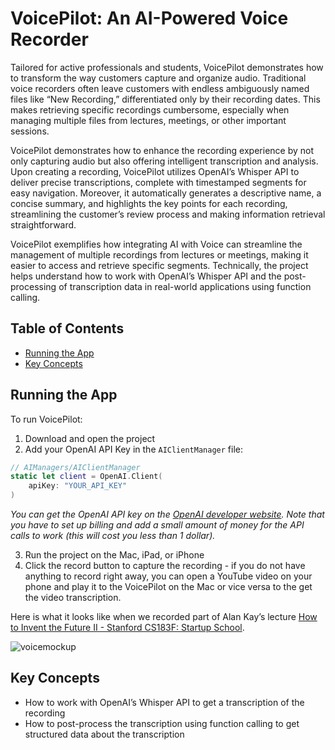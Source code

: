 # VoicePilot: An AI-Powered Voice Recorder

Tailored for active professionals and students, VoicePilot demonstrates how to transform the way customers capture and organize audio. Traditional voice recorders often leave customers with endless ambiguously named files like “New Recording,” differentiated only by their recording dates. This makes retrieving specific recordings cumbersome, especially when managing multiple files from lectures, meetings, or other important sessions. 

VoicePilot demonstrates how to enhance the recording experience by not only capturing audio but also offering intelligent transcription and analysis. Upon creating a recording, VoicePilot utilizes OpenAI’s Whisper API to deliver precise transcriptions, complete with timestamped segments for easy navigation. Moreover, it automatically generates a descriptive name, a concise summary, and highlights the key points for each recording, streamlining the customer’s review process and making information retrieval straightforward.

VoicePilot exemplifies how integrating AI with Voice can streamline the management of multiple recordings from lectures or meetings, making it easier to access and retrieve specific segments. Technically, the project helps understand how to work with OpenAI’s Whisper API and the post-processing of transcription data in real-world applications using function calling. 

## Table of Contents
- [Running the App](#running-the-app)
- [Key Concepts](#key-concepts)

## Running the App

To run VoicePilot:

1. Download and open the project
2. Add your OpenAI API Key in the `AIClientManager` file:

```swift
// AIManagers/AIClientManager
static let client = OpenAI.Client(
    apiKey: "YOUR_API_KEY"
)
```

*You can get the OpenAI API key on the [OpenAI developer website](https://platform.openai.com/). Note that you have to set up billing and add a small amount of money for the API calls to work (this will cost you less than 1 dollar).* 

3. Run the project on the Mac, iPad, or iPhone
4. Click the record button to capture the recording - if you do not have anything to record right away, you can open a YouTube video on your phone and play it to the VoicePilot on the Mac or vice versa to the get the video transcription. 

Here is what it looks like when we recorded part of Alan Kay’s lecture [How to Invent the Future II - Stanford CS183F: Startup School](https://youtu.be/1e8VZlPBx_0?si=bg_mchxsLDxFb8Hz).

![voicemockup](https://github.com/preternatural-explore/VoicePilot/assets/1157147/bcb316dc-a550-4f85-b221-9bd88c0a4704)<br />

## Key Concepts

- How to work with OpenAI’s Whisper API to get a transcription of the recording
- How to post-process the transcription using function calling to get structured data about the transcription
